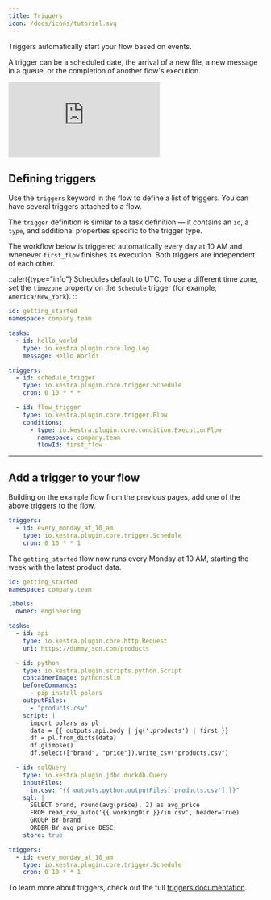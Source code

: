 ```yaml
---
title: Triggers
icon: /docs/icons/tutorial.svg
---
```


Triggers automatically start your flow based on events.

A trigger can be a scheduled date, the arrival of a new file, a new message in a queue, or the completion of another flow's execution.

<div class="video-container">
  <iframe src="https://www.youtube.com/embed/iDOE9GmPUQ0?si=A0FgtqPa0g2W5oFQ" title="YouTube video player" frameborder="0" allow="accelerometer; autoplay; clipboard-write; encrypted-media; gyroscope; picture-in-picture; web-share" referrerpolicy="strict-origin-when-cross-origin" allowfullscreen></iframe>
</div>

## Defining triggers

Use the `triggers` keyword in the flow to define a list of triggers. You can have several triggers attached to a flow.

The `trigger` definition is similar to a task definition — it contains an `id`, a `type`, and additional properties specific to the trigger type.

The workflow below is triggered automatically every day at 10 AM and whenever `first_flow` finishes its execution. Both triggers are independent of each other.

::alert{type="info"}
Schedules default to UTC. To use a different time zone, set the `timezone` property on the `Schedule` trigger (for example, `America/New_York`).
::

```yaml
id: getting_started
namespace: company.team

tasks:
  - id: hello_world
    type: io.kestra.plugin.core.log.Log
    message: Hello World!

triggers:
  - id: schedule_trigger
    type: io.kestra.plugin.core.trigger.Schedule
    cron: 0 10 * * *

  - id: flow_trigger
    type: io.kestra.plugin.core.trigger.Flow
    conditions:
      - type: io.kestra.plugin.core.condition.ExecutionFlow
        namespace: company.team
        flowId: first_flow
```

---

## Add a trigger to your flow

Building on the example flow from the previous pages, add one of the above triggers to the flow.

```yaml
triggers:
  - id: every_monday_at_10_am
    type: io.kestra.plugin.core.trigger.Schedule
    cron: 0 10 * * 1
```
The `getting_started` flow now runs every Monday at 10 AM, starting the week with the latest product data.

```yaml
id: getting_started
namespace: company.team

labels:
  owner: engineering

tasks:
  - id: api
    type: io.kestra.plugin.core.http.Request
    uri: https://dummyjson.com/products

  - id: python
    type: io.kestra.plugin.scripts.python.Script
    containerImage: python:slim
    beforeCommands:
      - pip install polars
    outputFiles:
      - "products.csv"
    script: |
      import polars as pl
      data = {{ outputs.api.body | jq('.products') | first }}
      df = pl.from_dicts(data)
      df.glimpse()
      df.select(["brand", "price"]).write_csv("products.csv")

  - id: sqlQuery
    type: io.kestra.plugin.jdbc.duckdb.Query
    inputFiles:
      in.csv: "{{ outputs.python.outputFiles['products.csv'] }}"
    sql: |
      SELECT brand, round(avg(price), 2) as avg_price
      FROM read_csv_auto('{{ workingDir }}/in.csv', header=True)
      GROUP BY brand
      ORDER BY avg_price DESC;
    store: true

triggers:
  - id: every_monday_at_10_am
    type: io.kestra.plugin.core.trigger.Schedule
    cron: 0 10 * * 1
```

To learn more about triggers, check out the full [triggers documentation](../04.workflow-components/07.triggers/index.md).
